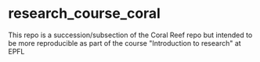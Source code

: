 # research_course_coral
This repo is a succession/subsection of the Coral Reef repo but intended to be more reproducible as part of the course "Introduction to research" at EPFL
